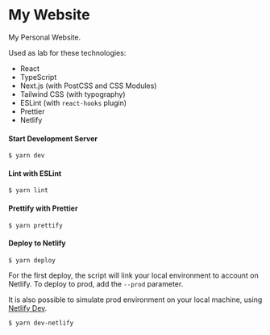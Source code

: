 # My Website

My Personal Website.

Used as lab for these technologies:

- React
- TypeScript
- Next.js (with PostCSS and CSS Modules)
- Tailwind CSS (with typography)
- ESLint (with `react-hooks` plugin)
- Prettier
- Netlify

#### Start Development Server

```
$ yarn dev
```

#### Lint with ESLint

```
$ yarn lint
```

#### Prettify with Prettier

```
$ yarn prettify
```

#### Deploy to Netlify

```
$ yarn deploy
```

For the first deploy, the script will link your local environment to account on Netlify.
To deploy to prod, add the `--prod` parameter.

It is also possible to simulate prod environment on your local machine, using [Netlify Dev](https://www.netlify.com/products/dev/).

```
$ yarn dev-netlify
```
